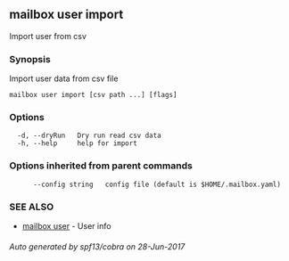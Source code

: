 ## mailbox user import

Import user from csv

### Synopsis


Import user data from csv file

```
mailbox user import [csv path ...] [flags]
```

### Options

```
  -d, --dryRun   Dry run read csv data
  -h, --help     help for import
```

### Options inherited from parent commands

```
      --config string   config file (default is $HOME/.mailbox.yaml)
```

### SEE ALSO
* [mailbox user](mailbox_user.md)	 - User info

###### Auto generated by spf13/cobra on 28-Jun-2017
